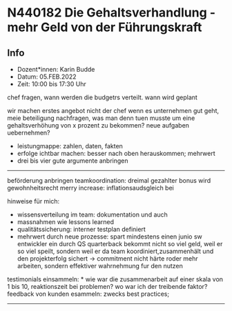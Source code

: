#  N440182 Die Gehaltsverhandlung - mehr Geld von der Führungskraft

## Info
* Dozent*innen: Karin Budde
* Datum: 05.FEB.2022   
* Zeit: 10:00 bis 17:30 Uhr   


chef fragen, wann werden die budgetrs verteilt. wann wird geplant

wir machen erstes angebot
nicht der chef
wenn es unternehmen gut geht, meie beteiligung
nachfragen, was man denn tuen musste um eine gehaltsverhöhung von x prozent zu bekommen? neue aufgaben uebernehmen?

* leistungmappe: zahlen, daten, fakten
* erfolge ichtbar machen: besser nach oben herauskommen; mehrwert
* drei bis vier gute argumente anbringen
----
beförderung anbringen
teamkoordination:
dreimal gezahlter bonus wird gewohnheitsrecht
merry increase: inflationsaudsgleich bei 


hinweise für mich:
* wissensverteilung im team: dokumentation und auch 
* massnahmen wie lessons learned
* qualitätssicherung: interner testplan definiert
* mehrwert durch neue prozesse: spart mindestens einen junio sw entwickler ein durch QS
quarterback bekommt nicht so viel geld, weil er so viel speilt, sondern weil er da team koordiniert,zusammenhält und den projekterfolg sichert
-> commitment
nicht härte roder mehr arbeiten, sondern effektiver
wahrnehmung fur den nutzen


testimonials einsammeln: * wie war die zusammenarbeit auf einer skala von 1 bis 10, reaktionszeit bei problemen? wo war ich der treibende faktor?
feedback von kunden esammeln: zwecks best practices;

----

